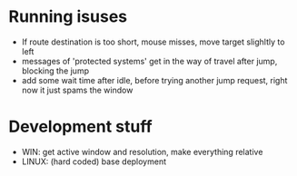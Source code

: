# Running isuses
- If route destination is too short, mouse misses, move target slighltly to left
- messages of 'protected systems' get in the way of travel after jump, blocking the jump
- add some wait time after idle, before trying another jump request, right now it just spams the window

# Development stuff
- WIN: get active window and resolution, make everything relative
- LINUX: (hard coded) base deployment